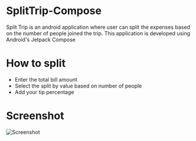 # SplitTrip-Compose

Split Trip is an android application where user can split the expenses based on the number of people joined the trip.
This application is developed using Android's Jetpack Compose

# How to split
- Enter the total bill amount
- Select the split by value based on number of people
- Add your tip percentage

# Screenshot
![Screenshot](https://github.com/shivaprasad-bhat/SplitTrip-Compose/blob/master/screenshots/img.png)
